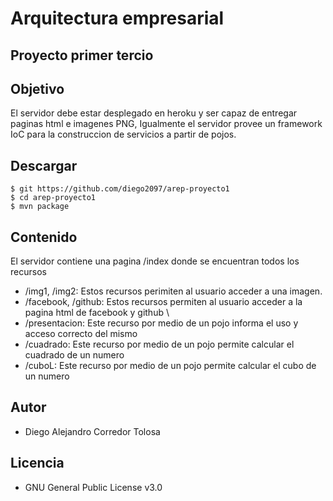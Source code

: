 # Arquitectura empresarial 

## Proyecto primer tercio 

## Objetivo 

El servidor debe estar desplegado en heroku y  ser capaz de entregar paginas html e imagenes PNG, Igualmente el servidor provee un 
framework IoC para la construccion de servicios a partir de pojos. 

## Descargar

```linux 
$ git https://github.com/diego2097/arep-proyecto1
$ cd arep-proyecto1
$ mvn package
```

## Contenido
El servidor contiene una pagina /index donde se encuentran todos los recursos
- /img1, /img2: Estos recursos perimiten al usuario acceder a una imagen.  
- /facebook, /github: Estos recursos permiten al usuario acceder a la pagina html de facebook y github \
- /presentacion: Este recurso por medio de un pojo informa el uso y acceso correcto del mismo 
- /cuadrado: Este recurso por medio de un pojo permite calcular el cuadrado de un numero 
- /cuboL: Este recurso por medio de un pojo permite calcular el cubo de un numero 



## Autor
- Diego Alejandro Corredor Tolosa 

## Licencia 
- GNU General Public License v3.0

